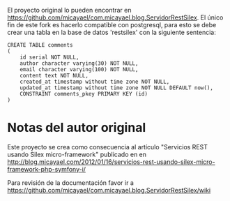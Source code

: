 El proyecto original lo pueden encontrar en
https://github.com/micayael/com.micayael.blog.ServidorRestSilex. El único fin
de este fork es hacerlo compatible con postgresql, para esto se debe
crear una tabla en la base de datos 'restsilex' con la siguiente sentencia:

    CREATE TABLE comments
    (
        id serial NOT NULL,
        author character varying(30) NOT NULL,
        email character varying(100) NOT NULL,
        content text NOT NULL,
        created_at timestamp without time zone NOT NULL,
        updated_at timestamp without time zone NOT NULL DEFAULT now(),
        CONSTRAINT comments_pkey PRIMARY KEY (id)
    )

Notas del autor original
========================

Este proyecto se crea como consecuencia al artículo "Servicios REST usando Silex micro-framework" publicado en en http://blog.micayael.com/2012/01/16/servicios-rest-usando-silex-micro-framework-php-symfony-i/

Para revisión de la documentación favor ir a https://github.com/micayael/com.micayael.blog.ServidorRestSilex/wiki
